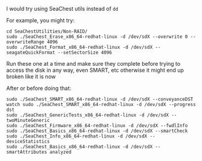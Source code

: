 I would try using SeaChest utils instead of `dd`

For example, you might try:

    cd SeaChestUtilities/Non-RAID/
    sudo ./SeaChest_Erase_x86_64-redhat-linux -d /dev/sdX --overwrite 0 --overwriteRange 4096
    sudo ./SeaChest_Format_x86_64-redhat-linux -d /dev/sdX --seagateQuickFormat --setSectorSize 4096

Run these one at a time and make sure they complete before trying to access the disk in any way, even SMART, etc otherwise it might end up broken like it is now

After or before doing that:

    sudo ./SeaChest_SMART_x86_64-redhat-linux -d /dev/sdX --conveyanceDST
    watch sudo ./SeaChest_SMART_x86_64-redhat-linux -d /dev/sdX --progress dst
    sudo ./SeaChest_GenericTests_x86_64-redhat-linux -d /dev/sdX --twoMinuteGeneric 
    sudo ./SeaChest_Firmware_x86_64-redhat-linux -d /dev/sdX --fwdlInfo     
    sudo ./SeaChest_Basics_x86_64-redhat-linux -d /dev/sdX --smartCheck  
    sudo ./SeaChest_Info_x86_64-redhat-linux -d /dev/sdX --deviceStatistics    
    sudo ./SeaChest_Basics_x86_64-redhat-linux -d /dev/sdX --smartAttributes analyzed
